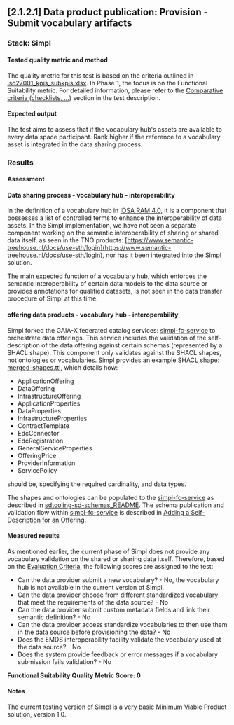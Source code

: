 ## [2.1.2.1] Data product publication: Provision - Submit vocabulary artifacts
### Stack: Simpl

#### Tested quality metric and method

The quality metric for this test is based on the criteria outlined in [iso27001_kpis_subkpis.xlsx](../../../../../design_decisions/background_info/iso27001_kpis_subkpis.xlsx). In Phase 1,
the focus is on the Functional Suitability metric. For detailed information, please refer to the [Comparative criteria (checklists, ...)](./test.md#comparative-criteria-checklists-) section in the test description.

#### Expected output
The test aims to assess that if the vocabulary hub's assets are available to every data space participant. Rank higher if the reference to a vocabulary asset is integrated in the data sharing process.

### Results
#### Assessment
#### Data sharing process - vocabulary hub - interoperability

In the definition of a vocabulary hub in [IDSA RAM 4.0](https://docs.internationaldataspaces.org/knowledge-base/ids-ram-4.0), it is a component that possesses a list of controlled terms to enhance the interoperability of data assets.
In the Simpl implementation, we have not seen a separate component working on the semantic interoperability of sharing or shared data itself, as seen in the TNO products: [https://www.semantic-treehouse.nl/docs/use-sth/login](https://www.semantic-treehouse.nl/docs/use-sth/login),
nor has it been integrated into the Simpl solution.

The main expected function of a vocabulary hub, which enforces the semantic interoperability of certain data models to the data source or provides annotations for qualified datasets, is not seen in the data transfer procedure of Simpl at this time.

#### offering data products - vocabulary hub - interoperability

Simpl forked the GAIA-X federated catalog services: [simpl-fc-service](https://code.europa.eu/simpl/simpl-open/development/gaia-x-edc/simpl-fc-service) to orchestrate data offerings. 
This service includes the validation of the self-description of the data offering against certain schemas (represented by a SHACL shape). 
This component only validates against the SHACL shapes, not ontologies or vocabularies. 
Simpl provides an example SHACL shape: [merged-shapes.ttl](https://code.europa.eu/simpl/simpl-open/development/data1/sdtooling-sd-schemas/-/raw/main/merged-shapes.ttl), which details how:

- ApplicationOffering
- DataOffering
- InfrastructureOffering
- ApplicationProperties
- DataProperties
- InfrastructureProperties
- ContractTemplate
- EdcConnector
- EdcRegistration
- GeneralServiceProperties
- OfferingPrice
- ProviderInformation
- ServicePolicy

should be, specifying the required cardinality, and data types.

The shapes and ontologies can be populated to the [simpl-fc-service](https://code.europa.eu/simpl/simpl-open/development/gaia-x-edc/simpl-fc-service) as described in [sdtooling-sd-schemas_README](https://code.europa.eu/simpl/simpl-open/documentation/installation-guide/-/blob/main/documents/848_sdtooling-sd-schemas_README.pdf?ref_type=heads).
The schema publication and validation flow within [simpl-fc-service](https://code.europa.eu/simpl/simpl-open/development/gaia-x-edc/simpl-fc-service) is described in [Adding a Self-Description for an Offering](https://gaia-x.gitlab.io/data-infrastructure-federation-services/cat/architecture-document/architecture/catalogue-architecture.html#_adding_a_self_description_for_an_offering).

#### Measured results
As mentioned earlier, the current phase of Simpl does not provide any vocabulary validation on the shared or sharing data itself. Therefore, based on the [Evaluation Criteria](./test.md#evaluation-criteria-), the following scores are assigned to the test:

- Can the data provider submit a new vocabulary? - No, the vocabulary hub is not available in the current version of Simpl.
- Can the data provider choose from different standardized vocabulary that meet the requirements of the data source? - No
- Can the data provider submit custom metadata fields and link their semantic definition? - No
- Can the data provider access standardize vocabularies to then use them in the data source before provisioning the data? - No
- Does the EMDS interoperability facility validate the vocabulary used at the data source? - No
- Does the system provide feedback or error messages if a vocabulary submission fails validation? - No

**Functional Suitability Quality Metric Score: 0**

#### Notes
The current testing version of Simpl is a very basic Minimum Viable Product solution, version 1.0.   
